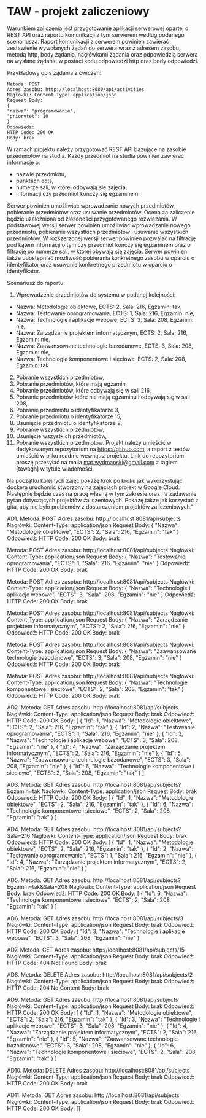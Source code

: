 # TAW - projekt zaliczeniowy

Warunkiem zaliczenia jest przygotowanie aplikacji serwerowej opartej o REST API oraz raportu komunikacji z tym serwerem według podanego scenariusza.
Raport komunikacji z serwerem powinien zawierać zestawienie wywołanych żądań do serwera wraz z adresem zasobu, metodą http, body żądania, nagłówkami żądania oraz odpowiedzią serwera na wysłane żądanie w postaci kodu odpowiedzi http oraz body odpowiedzi.

Przykładowy opis żądania z ćwiczeń:
```
Metoda: POST
Adres zasobu: http://localhost:8080/api/activities
Nagłówki: Content-Type: application/json
Request Body:
{
"nazwa": "programowanie",
"priorytet": 10
}
Odpowiedź:
HTTP Code: 200 OK
Body: brak
```

W ramach projektu należy przygotować REST API bazujące na zasobie przedmiotów na studia. Każdy przedmiot na studia powinien zawierać informacje o:
- nazwie przedmiotu,
- punktach ects,
- numerze sali, w której odbywają się zajęcia,
- informacji czy przedmiot kończy się egzaminem.

Serwer powinien umożliwiać wprowadzanie nowych przedmiotów, pobieranie przedmiotów oraz usuwanie przedmiotów.
Ocena za zaliczenie będzie uzależniona od złożoności przygotowanego rozwiązania.
W podstawowej wersji serwer powinien umożliwiać wprowadzanie nowego przedmiotu, pobieranie wszystkich przedmiotów i usuwanie wszystkich przedmiotów. W rozszerzonej wersji serwer powinien pozwalać na filtrację pod kątem informacji o tym czy przedmiot kończy się egzaminem oraz o filtrację po numerze sali, w której obywają się zajęcia. Serwer powinien także udostępniać możliwość pobierania konkretnego zasobu w oparciu o identyfikator oraz usuwanie konkretnego przedmiotu w oparciu o identyfikator.

Scenariusz do raportu:
1. Wprowadzenie przedmiotów do systemu w podanej kolejności:
- Nazwa: Metodologie obiektowe, ECTS: 2, Sala: 216, Egzamin: tak,
- Nazwa: Testowanie oprogramowania, ECTS: 1, Sala: 216, Egzamin: nie,
- Nazwa: Technologie i aplikacje webowe, ECTS: 3, Sala: 208, Egzamin: nie,
- Nazwa: Zarządzanie projektem informatycznym, ECTS: 2, Sala: 216, Egzamin: nie,
- Nazwa: Zaawansowane technologie bazodanowe, ECTS: 3, Sala: 208, Egzamin: nie,
- Nazwa: Technologie komponentowe i sieciowe, ECTS: 2, Sala: 208, Egzamin: tak
2. Pobranie wszystkich przedmiotów,
3. Pobranie przedmiotów, które mają egzamin,
4. Pobranie przedmiotów, które odbywają się w sali 216,
5. Pobranie przedmiotów które nie mają egzaminu i odbywają się w sali 208,
6. Pobranie przedmiotu o identyfikatorze 3,
7. Pobranie przedmiotu o identyfikatorze 15,
8. Usunięcie przedmiotu o identyfikatorze 2,
9. Pobranie wszystkich przedmiotów,
10. Usunięcie wszystkich przedmiotów,
11. Pobranie wszystkich przedmiotów.
Projekt należy umieścić w dedykowanym repozytorium na https://github.com, a raport z testów umieścić w pliku readme wewnątrz projektu. Link do repozytorium proszę przesyłać na maila mat.wydmanski@gmail.com z tagiem [tawagh] w tytule wiadomości. 

Na początku kolejnych zajęć pokażę krok po kroku jak wykorzystując dockera uruchomić stworzony na zajęciach projekt w Google Cloud. Następnie będzie czas na pracę własną w tym zakresie oraz na zadawanie pytań dotyczących projektów zaliczeniowych.
Pokażę także jak korzystać z gita, aby nie było problemów z dostarczeniem projektów zaliczeniowych."

AD1.
Metoda: POST
Adres zasobu: http://localhost:8081/api/subjects
Nagłówki: Content-Type: application/json
Request Body:
{
"Nazwa": "Metodologie obiektowe",
"ECTS": 2,
"Sala": 216,
"Egzamin": "tak"
}
Odpowiedź:
HTTP Code: 200 OK
Body: brak

Metoda: POST
Adres zasobu: http://localhost:8081/api/subjects
Nagłówki: Content-Type: application/json
Request Body:
{
"Nazwa": "Testowanie oprogramowania",
"ECTS": 1,
"Sala": 216,
"Egzamin": "nie"
}
Odpowiedź:
HTTP Code: 200 OK
Body: brak

Metoda: POST
Adres zasobu: http://localhost:8081/api/subjects
Nagłówki: Content-Type: application/json
Request Body:
{
"Nazwa": "Technologie i aplikacje webowe",
"ECTS": 3,
"Sala": 208,
"Egzamin": "nie"
}
Odpowiedź:
HTTP Code: 200 OK
Body: brak

Metoda: POST
Adres zasobu: http://localhost:8081/api/subjects
Nagłówki: Content-Type: application/json
Request Body:
{
"Nazwa": "Zarządzanie projektem informatycznym",
"ECTS": 2,
"Sala": 216,
"Egzamin": "nie"
}
Odpowiedź:
HTTP Code: 200 OK
Body: brak

Metoda: POST
Adres zasobu: http://localhost:8081/api/subjects
Nagłówki: Content-Type: application/json
Request Body:
{
"Nazwa": "Zaawansowane technologie bazodanowe",
"ECTS": 3,
"Sala": 208,
"Egzamin": "nie"
}
Odpowiedź:
HTTP Code: 200 OK
Body: brak

Metoda: POST
Adres zasobu: http://localhost:8081/api/subjects
Nagłówki: Content-Type: application/json
Request Body:
{
"Nazwa": "Technologie komponentowe i sieciowe",
"ECTS": 2,
"Sala": 208,
"Egzamin": "tak"
}
Odpowiedź:
HTTP Code: 200 OK
Body: brak

AD2.
Metoda: GET
Adres zasobu: http://localhost:8081/api/subjects
Nagłówki: Content-Type: application/json
Request Body: brak
Odpowiedź:
HTTP Code: 200 OK
Body:
[
    {
        "Id": 1,
        "Nazwa": "Metodologie obiektowe",
        "ECTS": 2,
        "Sala": 216,
        "Egzamin": "tak"
    },
    {
        "Id": 2,
        "Nazwa": "Testowanie oprogramowania",
        "ECTS": 1,
        "Sala": 216,
        "Egzamin": "nie"
    },
    {
        "Id": 3,
        "Nazwa": "Technologie i aplikacje webowe",
        "ECTS": 3,
        "Sala": 208,
        "Egzamin": "nie"
    },
    {
        "Id": 4,
        "Nazwa": "Zarządzanie projektem informatycznym",
        "ECTS": 2,
        "Sala": 216,
        "Egzamin": "nie"
    },
    {
        "Id": 5,
        "Nazwa": "Zaawansowane technologie bazodanowe",
        "ECTS": 3,
        "Sala": 208,
        "Egzamin": "nie"
    },
    {
        "Id": 6,
        "Nazwa": "Technologie komponentowe i sieciowe",
        "ECTS": 2,
        "Sala": 208,
        "Egzamin": "tak"
    }
]

AD3.
Metoda: GET
Adres zasobu: http://localhost:8081/api/subjects?Egzamin=tak
Nagłówki: Content-Type: application/json
Request Body: brak
Odpowiedź:
HTTP Code: 200 OK
Body:
[
    {
        "Id": 1,
        "Nazwa": "Metodologie obiektowe",
        "ECTS": 2,
        "Sala": 216,
        "Egzamin": "tak"
    },
    {
        "Id": 6,
        "Nazwa": "Technologie komponentowe i sieciowe",
        "ECTS": 2,
        "Sala": 208,
        "Egzamin": "tak"
    }
]

AD4.
Metoda: GET
Adres zasobu: http://localhost:8081/api/subjects?Sala=216
Nagłówki: Content-Type: application/json
Request Body: brak
Odpowiedź:
HTTP Code: 200 OK
Body:
[
    {
        "Id": 1,
        "Nazwa": "Metodologie obiektowe",
        "ECTS": 2,
        "Sala": 216,
        "Egzamin": "tak"
    },
    {
        "Id": 2,
        "Nazwa": "Testowanie oprogramowania",
        "ECTS": 1,
        "Sala": 216,
        "Egzamin": "nie"
    },
    {
        "Id": 4,
        "Nazwa": "Zarządzanie projektem informatycznym",
        "ECTS": 2,
        "Sala": 216,
        "Egzamin": "nie"
    }
]

AD5.
Metoda: GET
Adres zasobu: http://localhost:8081/api/subjects?Egzamin=tak&Sala=208
Nagłówki: Content-Type: application/json
Request Body: brak
Odpowiedź:
HTTP Code: 200 OK
Body:
[
    {
        "Id": 6,
        "Nazwa": "Technologie komponentowe i sieciowe",
        "ECTS": 2,
        "Sala": 208,
        "Egzamin": "tak"
    }
]

AD6.
Metoda: GET
Adres zasobu: http://localhost:8081/api/subjects/3
Nagłówki: Content-Type: application/json
Request Body: brak
Odpowiedź:
HTTP Code: 200 OK
Body:
{
    "Id": 3,
    "Nazwa": "Technologie i aplikacje webowe",
    "ECTS": 3,
    "Sala": 208,
    "Egzamin": "nie"
}

AD7.
Metoda: GET
Adres zasobu: http://localhost:8081/api/subjects/15
Nagłówki: Content-Type: application/json
Request Body: brak
Odpowiedź:
HTTP Code: 404 Not Found
Body: brak

AD8.
Metoda: DELETE
Adres zasobu: http://localhost:8081/api/subjects/2
Nagłówki: Content-Type: application/json
Request Body: brak
Odpowiedź:
HTTP Code: 204 No Content
Body: brak

AD9.
Metoda: GET
Adres zasobu: http://localhost:8081/api/subjects
Nagłówki: Content-Type: application/json
Request Body: brak
Odpowiedź:
HTTP Code: 200 OK
Body:
[
    {
        "Id": 1,
        "Nazwa": "Metodologie obiektowe",
        "ECTS": 2,
        "Sala": 216,
        "Egzamin": "tak"
    },
    {
        "Id": 3,
        "Nazwa": "Technologie i aplikacje webowe",
        "ECTS": 3,
        "Sala": 208,
        "Egzamin": "nie"
    },
    {
        "Id": 4,
        "Nazwa": "Zarządzanie projektem informatycznym",
        "ECTS": 2,
        "Sala": 216,
        "Egzamin": "nie"
    },
    {
        "Id": 5,
        "Nazwa": "Zaawansowane technologie bazodanowe",
        "ECTS": 3,
        "Sala": 208,
        "Egzamin": "nie"
    },
    {
        "Id": 6,
        "Nazwa": "Technologie komponentowe i sieciowe",
        "ECTS": 2,
        "Sala": 208,
        "Egzamin": "tak"
    }
]

AD10.
Metoda: DELETE
Adres zasobu: http://localhost:8081/api/subjects
Nagłówki: Content-Type: application/json
Request Body: brak
Odpowiedź:
HTTP Code: 200 OK
Body: brak

AD11.
Metoda: GET
Adres zasobu: http://localhost:8081/api/subjects
Nagłówki: Content-Type: application/json
Request Body: brak
Odpowiedź:
HTTP Code: 200 OK
Body: []
